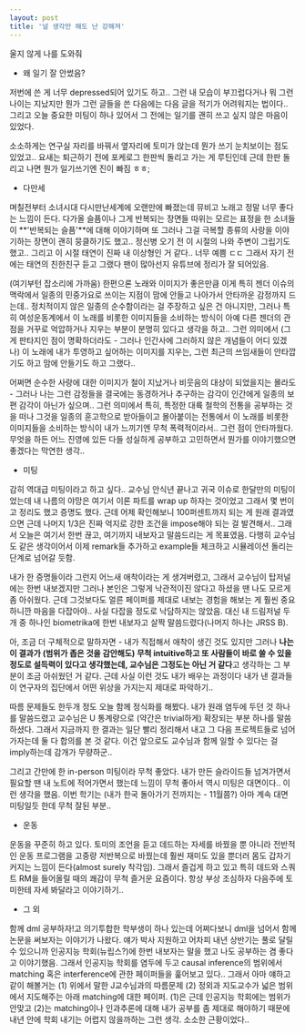 ```yaml
---
layout: post
title: '널 생각만 해도 난 강해져'
---
```


울지 않게 나를 도와줘

- 왜 일기 잘 안썼음?

저번에 쓴 게 너무 depressed되어 있기도 하고.. 그런 내 모습이 부끄럽다거나 뭐 그런 나이는 지났지만 뭔가 그런 글들을 쓴 다음에는 다음 글을 적기가 어려워지는 법이다.. 그리고 오늘 중요한 미팅이 하나 있어서 그 전에는 일기를 괜히 쓰고 싶지 않은 마음이 있었다. 

소소하게는 연구실 자리를 바꿔서 옆자리에 토미가 앉는데 뭔가 쓰기 눈치보이는 점도 있었고.. 요새는 퇴근하기 전에 포케로그 한판씩 돌리고 가는 게 루틴인데 근데 한판 돌리고 나면 뭔가 일기쓰기엔 진이 빠짐 ㅎㅎ;

- 다만세

며칠전부터 소녀시대 다시만난세계에 오랜만에 빠졌는데 뮤비고 노래고 정말 너무 좋다는 느낌이 든다. 다가올 슬픔이나 그게 반복되는 장면들 따위는 모르는 표정을 한 소녀들이 **'반복되는 슬픔'**에 대해 이야기하며 또 그러나 그걸 극복할 종류의 사랑을 이야기하는 장면이 괜히 뭉클하기도 했고.. 정신병 오기 전 이 시절의 나와 주변이 그립기도 했고.. 그리고 이 시절 태연이 진짜 내 이상형인 거 같다.. 너무 예쁨 ㄷㄷ 그래서 자기 전에는 태연의 친한친구 듣고 그랬다 팬이 많아선지 유튜브에 정리가 잘 되어있음. 

(여기부턴 잡소리에 가까움) 한편으론 노래와 이미지가 좋은만큼 이게 특히 젠더 이슈의 맥락에서 일종의 민중가요로 쓰이는 지점이 맘에 안들고 나아가서 안타까운 감정까지 드는데.. 정치적이지 않은 일종의 순수함이라는 걸 주장하고 싶은 건 아니지만, 그러나 특히 여성운동계에서 이 노래를 비롯한 이미지들을 소비하는 방식이 아예 다른 젠더의 관점을 거꾸로 억압하거나 지우는 부분이 분명히 있다고 생각을 하고.. 그런 의미에서 (그게 판타지인 점이 명확하더라도 - 그러나 인간사에 그러하지 않은 개념들이 어디 있겠나) 이 노래에 내가 투영하고 싶어하는 이미지를 지우는, 그런 최근의 쓰임새들이 안타깝기도 하고 맘에 안들기도 하고 그랬다.. 

어쩌면 순수한 사랑에 대한 이미지가 철이 지났거나 비웃음의 대상이 되었을지는 몰라도 - 그러나 나는 그런 감정들을 결국에는 동경하거나 추구하는 감각이 인간에게 일종의 보편 감각이 아닌가 싶으며.. 그런 의미에서 특히, 특정한 대륙 철학의 전통을 공부하는 것을 떠나 그것을 일종의 훈고학으로 받아들이고 몰아붙이는 전통에서 이 노래를 비롯한 이미지들을 소비하는 방식이 내가 느끼기엔 무척 폭력적이라서.. 그런 점이 안타까웠다. 무엇을 하든 어느 진영에 있든 다들 성실하게 공부하고 고민하면서 뭔가를 이야기했으면 좋겠다는 막연한 생각.. 

- 미팅

감히 역대급 미팅이라고 하고 싶다.. 교수님 안식년 끝나고 귀국 이슈로 한달만의 미팅이었는데 내 나름의 야망은 여기서 이론 파트를 wrap up 하자는 것이었고 그래서 몇 번이고 정리도 했고 증명도 했다. 근데 어제 확인해보니 100퍼센트까지 되는 게 원래 결과였으면 근데 나머지 1/3은 진짜 억지로 강한 조건을 impose해야 되는 걸 발견해서.. 그래서 오늘은 여기서 한번 끊고, 여기까지 내보자고 말씀드리는 게 목표였음. 다행히 교수님도 같은 생각이어서 이제 remark들 추가하고 example들 체크하고 시뮬레이션 돌리는 단계로 넘어갈 듯함. 

내가 한 증명들이라 그런지 어느새 애착이라는 게 생겨버렸고, 그래서 교수님이 탑저널에는 한번 내보겠지만 그러나 본인은 그렇게 낙관적이진 않다고 하셨을 땐 나도 모르게 좀 아쉬웠다. 근데 그것보다도 얼른 페이퍼를 제대로 내보는 경험을 해보는 게 훨씬 중요하니깐 마음을 다잡아야.. 사실 다잡을 정도로 낙담하지는 않았음. 대신 내 드림저널 두 개 중 하나인 biometrika에 한번 내보자고 살짝 말씀드렸다(나머지 하나는 JRSS B). 

아, 조금 더 구체적으로 말하자면 - 내가 직접해서 애착이 생긴 것도 있지만 그러나 **나는 이 결과가 (범위가 좁은 것을 감안해도) 무척 intuitive하고 또 사람들이 바로 쓸 수 있을 정도로 설득력이 있다고 생각했는데, 교수님은 그정도는 아닌 거 같다**고 생각하는 그 부분이 조금 아쉬웠던 거 같다. 근데 사실 이런 것도 내가 배우는 과정이다 내가 낸 결과들이 연구자의 집단에서 어떤 위상을 가지는지 제대로 파악하기.. 

따름 문제들도 한두개 정도 오늘 함께 정식화를 해봤다. 내가 원래 염두에 두던 것 하나를 말씀드렸고 교수님은 U 통계량으로 (약간은 trivial하게) 확장되는 부분 하나를 말씀하셨다. 그래서 지금까지 한 결과는 일단 빨리 정리해서 내고 그 다음 프로젝트들로 넘어가자는데 둘 다 합의를 본 것 같다. 이건 앞으로도 교수님과 함께 일할 수 있다는 걸 imply하는데 감개가 무량하군.. 

그리고 간만에 한 in-person 미팅이라 무척 좋았다. 내가 만든 슬라이드들 넘겨가면서 필요할 땐 내 노트에 적어가면서 했는데 느낌이 무척 좋아서 역시 미팅은 대면이다.. 이런 생각을 했음. 이번 학기는 (내가 한국 돌아가기 전까지는 - 11월쯤?) 아마 계속 대면 미팅일듯 한데 무척 잘된 부분..

- 운동

운동을 꾸준히 하고 있다. 토미의 조언을 듣고 데드하는 자세를 바꿨을 뿐 아니라 전반적인 운동 프로그램을 고중량 저반복으로 바꿨는데 훨씬 재미도 있을 뿐더러 몸도 갑자기 커지는 느낌이 든다(almost surely 착각임). 그래서 즐겁게 하고 있고 특히 데드와 스쿼트 RM을 들어올릴 때의 쾌감이 무척 즐거운 요즘이다. 항상 부상 조심하자 다음주에 토미한테 자세 봐달라고 이야기하기..

- 그 외

함께 dml 공부하자!고 의기투합한 학부생이 하나 있는데 어쩌다보니 dml을 넘어서 함께 논문을 써보자는 이야기가 나왔다. 얘가 박사 지원하고 어차피 내년 상반기는 풀로 달릴 수 있으니까 인공지능 학회(뉴립스?)에 한번 내보자는 말을 했고 나도 공부하는 겸 좋다고 이야기했음. 그래서 인공지능 학회를 염두에 두고 causal inference의 범위에서 matching 혹은 interference에 관한 페이퍼들을 훑어보고 있다.. 그래서 아마 얘하고 같이 해볼거는 (1) 위에서 말한 J교수님과의 따름문제 (2) 정외과 지도교수가 넓은 범위에서 지도해주는 아래 matching에 대한 페이퍼. (1)은 근데 인공지능 학회에는 범위가 안맞고 (2)는 matching이나 인과추론에 대해 내가 공부를 좀 제대로 해야하기 때문에 내년 안에 학회 내기는 어렵지 않을까하는 그런 생각. 소소한 근황이었다..
